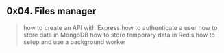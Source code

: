 ##  0x04. Files manager

>  how to create an API with Express
how to authenticate a user
how to store data in MongoDB
how to store temporary data in Redis
how to setup and use a background worker

